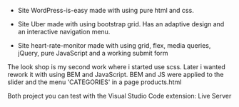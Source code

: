 * Site WordPress-is-easy made with using pure html and css.

* Site Uber made with using bootstrap grid. Has an adaptive design and an interactive navigation menu.

* Site heart-rate-monitor made with using grid, flex, media queries, jQuery, pure JavaScript and a working submit form

The look shop is my second work where i started use scss. Later i wanted rework it with using BEM and JavaScript. BEM and JS were applied to the slider and the menu 'CATEGORIES' in a page products.html

Both project you can test with the Visual Studio Code extension:  Live Server 
